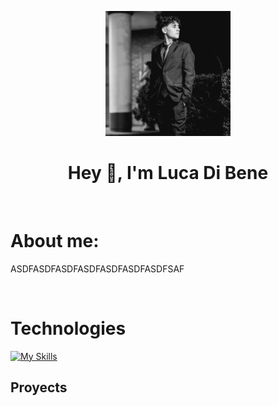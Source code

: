<p align="center">
    <img width="200" src="img/PDC_0880 (1).jpg">
</p>

<h1 align="center">Hey 👋, I'm Luca Di Bene</h1>
<br/>
<h1>About me:</h1>
<p font-size="30px">ASDFASDFASDFASDFASDFASDFASDFSAF</p>
<br/>
<h1>Technologies</h1>

[![My Skills](https://skillicons.dev/icons?i=html,css,js,react)](https://skillicons.dev)

<h2>Proyects</h2>

